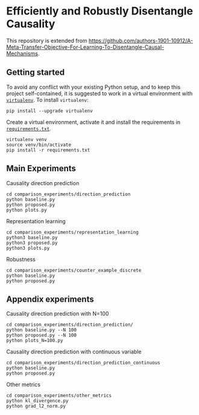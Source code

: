 # Efficiently and Robustly Disentangle Causality

This repository is extended from https://github.com/authors-1901-10912/A-Meta-Transfer-Objective-For-Learning-To-Disentangle-Causal-Mechanisms.

## Getting started
To avoid any conflict with your existing Python setup, and to keep this project self-contained, it is suggested to work in a virtual environment with [`virtualenv`](http://docs.python-guide.org/en/latest/dev/virtualenvs/). To install `virtualenv`:
```
pip install --upgrade virtualenv
```
Create a virtual environment, activate it and install the requirements in [`requirements.txt`](requirements.txt).
```
virtualenv venv
source venv/bin/activate
pip install -r requirements.txt
```

## Main Experiments
Causality direction prediction
```
cd comparison_experiments/direction_prediction
python baseline.py
python proposed.py
python plots.py
```

Representation learning
```
cd comparison_experiments/representation_learning
python3 baseline.py
python3 proposed.py
python3 plots.py
```

Robustness
```
cd comparison_experiments/counter_example_discrete
python baseline.py
python proposed.py
```

## Appendix experiments
Causality direction prediction with N=100
```
cd comparison_experiments/direction_prediction/
python baseline.py --N 100
python proposed.py --N 100
python plots_N=100.py
```

Causality direction prediction with continuous variable
```
cd comparison_experiments/direction_prediction_continuous
python baseline.py
python proposed.py
```

Other metrics
```
cd comparison_experiments/other_metrics
python kl_divergence.py
python grad_l2_norm.py
```
